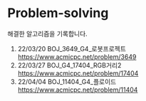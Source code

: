 # Problem-solving
해결한 알고리즘을 기록합니다.

1. 22/03/20 BOJ_3649_G4_로봇프로젝트 https://www.acmicpc.net/problem/3649
2. 22/03/27 BOJ_G4_17404_RGB거리2 https://www.acmicpc.net/problem/17404
3. 22/04/04 BOJ_11404_G4_플로이드 https://www.acmicpc.net/problem/11404

